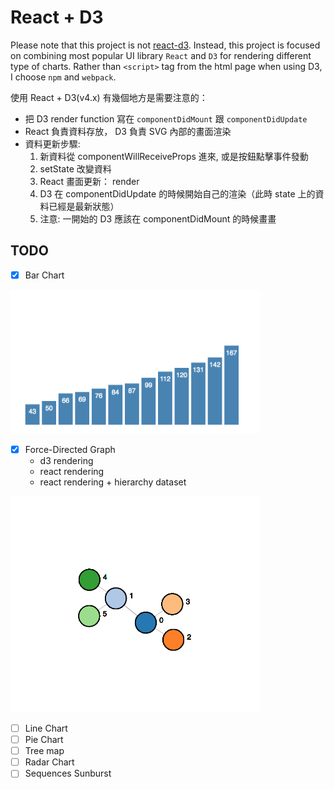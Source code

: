 # React + D3

Please note that this project is not [react-d3](https://github.com/esbullington/react-d3). Instead, this project is focused on combining most popular UI library `React` and `D3` for rendering different type of charts. Rather than `<script>` tag from the html page when using D3, I choose `npm` and `webpack`.

使用 React + D3(v4.x) 有幾個地方是需要注意的：

* 把 D3 render function 寫在 `componentDidMount` 跟 `componentDidUpdate`
* React 負責資料存放， D3 負責 SVG 內部的畫面渲染
* 資料更新步驟:
  1. 新資料從 componentWillReceiveProps 進來, 或是按鈕點擊事件發動
  1. setState 改變資料
  1. React 畫面更新： render
  1. D3 在 componentDidUpdate 的時候開始自己的渲染（此時 state 上的資料已經是最新狀態）
  1. 注意: 一開始的 D3 應該在 componentDidMount 的時候畫畫

## TODO

- [x] Bar Chart

<img src="./histogram.png" width="400" />

- [x] Force-Directed Graph
  * d3 rendering
  * react rendering
  * react rendering + hierarchy dataset

<img src="./fdg.png" width="400" />

- [ ] Line Chart
- [ ] Pie Chart
- [ ] Tree map
- [ ] Radar Chart
- [ ] Sequences Sunburst